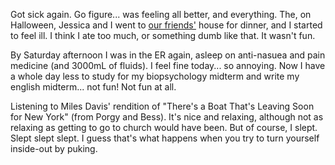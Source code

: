 Got sick again.  Go figure... was feeling all better, and everything.  The, on Halloween, Jessica and I went to <a href="http://peopleyoumeet.net">our friends'</a> house for dinner, and I started to feel ill.  I think I ate too much, or something dumb like that.  It wasn't fun.

By Saturday afternoon I was in the ER again, asleep on anti-nasuea and pain medicine (and 3000mL of fluids).  I feel fine today... so annoying.  Now I have a whole day less to study for my biopsychology midterm and write my english midterm... not fun!  Not fun at all.

Listening to Miles Davis' rendition of "There's a Boat That's Leaving Soon for New York" (from Porgy and Bess).  It's nice and relaxing, although not as relaxing as getting to go to church would have been.  But of course, I slept.  Slept slept slept.  I guess that's what happens when you try to turn yourself inside-out by puking. 